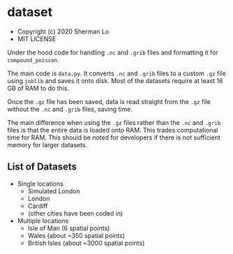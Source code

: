 # dataset
* Copyright (c) 2020 Sherman Lo
* MIT LICENSE

Under the hood code for handling `.nc` and `.grib` files and formatting it for `compound_poisson`.

The main code is `data.py`. It converts `.nc` and `.grib` files to a custom `.gz` file using `joblib` and saves it onto disk. Most of the datasets require at least 16 GB of RAM to do this.

Once the `.gz` file has been saved, data is read straight from the `.gz` file without the `.nc` and `.grib` files, saving time.

The main difference when using the `.gz` files rather than the `.nc` and `.grib` files is that the entire data is loaded onto RAM. This trades computational time for RAM. This should be noted for developers if there is not sufficient memory for larger datasets.

## List of Datasets

* Single locations
    * Simulated London
    * London
    * Cardiff
    * (other cities have been coded in)
* Multiple locations
    * Isle of Man (6 spatial points)
    * Wales (about ~350 spatial points)
    * British Isles (about ~3000 spatial points)
